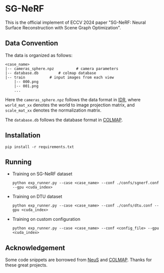 # SG-NeRF
This is the official implement of ECCV 2024 paper "SG-NeRF: Neural Surface Reconstruction with Scene Graph Optimization".

## Data Convention

The data is organized as follows:

```
<case_name>
|-- cameras_sphere.npz	    	# camera parameters
|-- database.db			# colmap database
|-- train			# input images from each view 
	|-- 000.png
	|-- 001.png
	...
```

Here the `cameras_sphere.npz` follows the data format in [IDR](https://github.com/lioryariv/idr/blob/main/DATA_CONVENTION.md), where `world_mat_xx` denotes the world to image projection matrix, and `scale_mat_xx` denotes the normalization matrix.

The `database.db` follows the database format in [COLMAP](https://github.com/colmap/colmap/blob/main/doc/database.rst).

## Installation

```shell
pip install -r requirements.txt
```

## Running

- Training on SG-NeRF dataset

  ```shell
  python exp_runner.py --case <case_name> --conf ./confs/sgnerf.conf --gpu <cuda_index>
  ```

- Training on DTU dataset

  ```shell
  python exp_runner.py --case <case_name> --conf ./confs/dtu.conf --gpu <cuda_index>
  ```

- Training on custom configuration

  ```shell
  python exp_runner.py --case <case_name> --conf <config_file> --gpu <cuda_index>
  ```

## Acknowledgement

Some code snippets are borrowed from [NeuS](https://github.com/Totoro97/NeuS) and [COLMAP](https://github.com/colmap/colmap). Thanks for these great projects.
